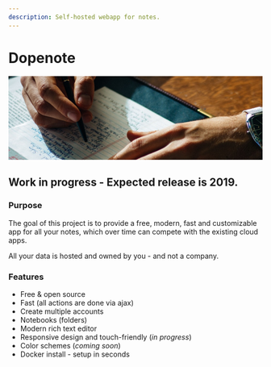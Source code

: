 ```yaml
---
description: Self-hosted webapp for notes.
---
```


# Dopenote

![](.gitbook/assets/dopenote.png)

## Work in progress - Expected release is 2019.

### Purpose

The goal of this project is to provide a free, modern, fast and customizable app for all your notes, which over time can compete with the existing cloud apps.

All your data is hosted and owned by you - and not a company.

### Features

* Free & open source
* Fast \(all actions are done via ajax\)
* Create multiple accounts
* Notebooks \(folders\)
* Modern rich text editor
* Responsive design and touch-friendly \(_in progress_\)
* Color schemes \(_coming soon_\)
* Docker install - setup in seconds

